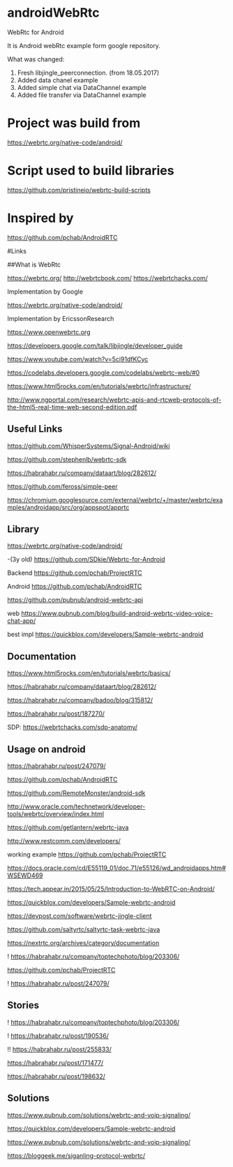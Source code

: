 # androidWebRtc
WebRtc for Android

It is Android webRtc example form google repository.

What was changed:
1. Fresh libjingle_peerconnection. (from 18.05.2017)
2. Added data chanel example
3. Added simple chat via DataChannel example
4. Added file transfer via DataChannel example

# Project was build from
https://webrtc.org/native-code/android/

# Script used to build libraries
https://github.com/pristineio/webrtc-build-scripts

# Inspired by
https://github.com/pchab/AndroidRTC


#Links

##What is WebRtc

https://webrtc.org/
http://webrtcbook.com/
https://webrtchacks.com/

Implementation by Google

https://webrtc.org/native-code/android/

Implementation by EricssonResearch

https://www.openwebrtc.org

https://developers.google.com/talk/libjingle/developer_guide

https://www.youtube.com/watch?v=5ci91dfKCyc

https://codelabs.developers.google.com/codelabs/webrtc-web/#0

https://www.html5rocks.com/en/tutorials/webrtc/infrastructure/

http://www.ngportal.com/research/webrtc-apis-and-rtcweb-protocols-of-the-html5-real-time-web-second-edition.pdf

## Useful Links

https://github.com/WhisperSystems/Signal-Android/wiki

https://github.com/stephenlb/webrtc-sdk

https://habrahabr.ru/company/dataart/blog/282612/

https://github.com/feross/simple-peer

https://chromium.googlesource.com/external/webrtc/+/master/webrtc/examples/androidapp/src/org/appspot/apprtc

## Library

https://webrtc.org/native-code/android/

-(3y old) https://github.com/SDkie/Webrtc-for-Android

Backend https://github.com/pchab/ProjectRTC

Android https://github.com/pchab/AndroidRTC

https://github.com/pubnub/android-webrtc-api

web https://www.pubnub.com/blog/build-android-webrtc-video-voice-chat-app/

best impl https://quickblox.com/developers/Sample-webrtc-android

## Documentation

https://www.html5rocks.com/en/tutorials/webrtc/basics/

https://habrahabr.ru/company/dataart/blog/282612/

https://habrahabr.ru/company/badoo/blog/315812/

https://habrahabr.ru/post/187270/

SDP: https://webrtchacks.com/sdp-anatomy/

## Usage on android

https://habrahabr.ru/post/247079/

https://github.com/pchab/AndroidRTC

https://github.com/RemoteMonster/android-sdk

http://www.oracle.com/technetwork/developer-tools/webrtc/overview/index.html

https://github.com/getlantern/webrtc-java

http://www.restcomm.com/developers/

working example https://github.com/pchab/ProjectRTC

https://docs.oracle.com/cd/E55119_01/doc.71/e55126/wd_androidapps.htm#WSEWD469

https://tech.appear.in/2015/05/25/Introduction-to-WebRTC-on-Android/

https://quickblox.com/developers/Sample-webrtc-android

https://devpost.com/software/webrtc-jingle-client

https://github.com/saltyrtc/saltyrtc-task-webrtc-java

https://nextrtc.org/archives/category/documentation

! https://habrahabr.ru/company/toptechphoto/blog/203306/

https://github.com/pchab/ProjectRTC

! https://habrahabr.ru/post/247079/

## Stories

! https://habrahabr.ru/company/toptechphoto/blog/203306/

! https://habrahabr.ru/post/190536/

!! https://habrahabr.ru/post/255833/

https://habrahabr.ru/post/171477/

https://habrahabr.ru/post/198632/

## Solutions

https://www.pubnub.com/solutions/webrtc-and-voip-signaling/

https://quickblox.com/developers/Sample-webrtc-android

https://www.pubnub.com/solutions/webrtc-and-voip-signaling/

https://bloggeek.me/siganling-protocol-webrtc/


